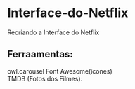# Interface-do-Netflix
Recriando a Interface do Netflix
## Ferraamentas: 
owl.carousel
Font Awesome(ícones)  
TMDB (Fotos dos Filmes). 
